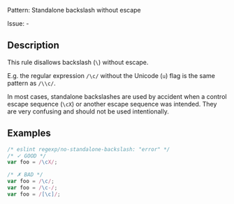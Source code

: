 Pattern: Standalone backslash without escape

Issue: -

## Description

This rule disallows backslash (`\`) without escape.

E.g. the regular expression `/\c/` without the Unicode (`u`) flag is the same pattern as `/\\c/`.

In most cases, standalone backslashes are used by accident when a control escape sequence (`\cX`) or another escape sequence was intended. They are very confusing and should not be used intentionally.

## Examples

```js
/* eslint regexp/no-standalone-backslash: "error" */
/* ✓ GOOD */
var foo = /\cX/;

/* ✗ BAD */
var foo = /\c/;
var foo = /\c-/;
var foo = /[\c]/;
```
